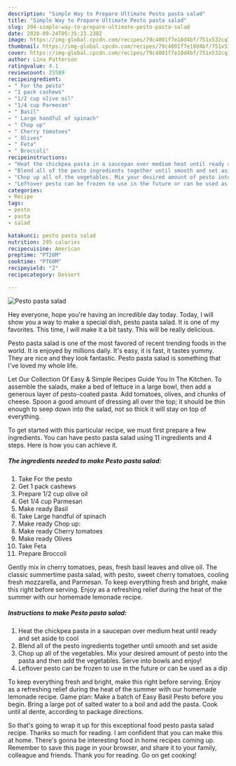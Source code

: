 ```yaml
---
description: "Simple Way to Prepare Ultimate Pesto pasta salad"
title: "Simple Way to Prepare Ultimate Pesto pasta salad"
slug: 204-simple-way-to-prepare-ultimate-pesto-pasta-salad
date: 2020-09-24T05:35:23.238Z
image: https://img-global.cpcdn.com/recipes/79c4001f7e10d4bf/751x532cq70/pesto-pasta-salad-recipe-main-photo.jpg
thumbnail: https://img-global.cpcdn.com/recipes/79c4001f7e10d4bf/751x532cq70/pesto-pasta-salad-recipe-main-photo.jpg
cover: https://img-global.cpcdn.com/recipes/79c4001f7e10d4bf/751x532cq70/pesto-pasta-salad-recipe-main-photo.jpg
author: Lina Patterson
ratingvalue: 4.1
reviewcount: 25589
recipeingredient:
- " For the pesto"
- "1 pack cashews"
- "1/2 cup olive oil"
- "1/4 cup Parmesan"
- " Basil"
- " Large handful of spinach"
- " Chop up"
- " Cherry tomatoes"
- " Olives"
- " Feta"
- " Broccoli"
recipeinstructions:
- "Heat the chickpea pasta in a saucepan over medium heat until ready and set aside to cool"
- "Blend all of the pesto ingredients together until smooth and set aside"
- "Chop up all of the vegetables. Mix your desired amount of pesto into the pasta and then add the vegetables. Serve into bowls and enjoy!"
- "Leftover pesto can be frozen to use in the future or can be used as a dip"
categories:
- Recipe
tags:
- pesto
- pasta
- salad

katakunci: pesto pasta salad 
nutrition: 295 calories
recipecuisine: American
preptime: "PT28M"
cooktime: "PT60M"
recipeyield: "2"
recipecategory: Dessert

---
```



![Pesto pasta salad](https://img-global.cpcdn.com/recipes/79c4001f7e10d4bf/751x532cq70/pesto-pasta-salad-recipe-main-photo.jpg)

Hey everyone, hope you're having an incredible day today. Today, I will show you a way to make a special dish, pesto pasta salad. It is one of my favorites. This time, I will make it a bit tasty. This will be really delicious.

Pesto pasta salad is one of the most favored of recent trending foods in the world. It is enjoyed by millions daily. It's easy, it is fast, it tastes yummy. They are nice and they look fantastic. Pesto pasta salad is something that I've loved my whole life.

Let Our Collection Of Easy &amp; Simple Recipes Guide You In The Kitchen. To assemble the salads, make a bed of lettuce in a large bowl, then add a generous layer of pesto-coated pasta. Add tomatoes, olives, and chunks of cheese. Spoon a good amount of dressing all over the top; it should be thin enough to seep down into the salad, not so thick it will stay on top of everything.


To get started with this particular recipe, we must first prepare a few ingredients. You can have pesto pasta salad using 11 ingredients and 4 steps. Here is how you can achieve it.

<!--inarticleads1-->

##### The ingredients needed to make Pesto pasta salad:

1. Take  For the pesto
1. Get 1 pack cashews
1. Prepare 1/2 cup olive oil
1. Get 1/4 cup Parmesan
1. Make ready  Basil
1. Take  Large handful of spinach
1. Make ready  Chop up:
1. Make ready  Cherry tomatoes
1. Make ready  Olives
1. Take  Feta
1. Prepare  Broccoli


Gently mix in cherry tomatoes, peas, fresh basil leaves and olive oil. The classic summertime pasta salad, with pesto, sweet cherry tomatoes, cooling fresh mozzarella, and Parmesan. To keep everything fresh and bright, make this right before serving. Enjoy as a refreshing relief during the heat of the summer with our homemade lemonade recipe. 

<!--inarticleads2-->

##### Instructions to make Pesto pasta salad:

1. Heat the chickpea pasta in a saucepan over medium heat until ready and set aside to cool
1. Blend all of the pesto ingredients together until smooth and set aside
1. Chop up all of the vegetables. Mix your desired amount of pesto into the pasta and then add the vegetables. Serve into bowls and enjoy!
1. Leftover pesto can be frozen to use in the future or can be used as a dip


To keep everything fresh and bright, make this right before serving. Enjoy as a refreshing relief during the heat of the summer with our homemade lemonade recipe. Game plan: Make a batch of Easy Basil Pesto before you begin. Bring a large pot of salted water to a boil and add the pasta. Cook until al dente, according to package directions. 

So that's going to wrap it up for this exceptional food pesto pasta salad recipe. Thanks so much for reading. I am confident that you can make this at home. There's gonna be interesting food in home recipes coming up. Remember to save this page in your browser, and share it to your family, colleague and friends. Thank you for reading. Go on get cooking!
